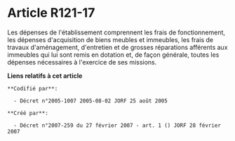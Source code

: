 # Article R121-17

Les dépenses de l'établissement comprennent les frais de fonctionnement, les dépenses d'acquisition de biens meubles et
immeubles, les frais de travaux d'aménagement, d'entretien et de grosses réparations afférents aux immeubles qui lui sont
remis en dotation et, de façon générale, toutes les dépenses nécessaires à l'exercice de ses missions.

**Liens relatifs à cet article**

	**Codifié par**:

	  - Décret n°2005-1007 2005-08-02 JORF 25 août 2005

	**Créé par**:

	  - Décret n°2007-259 du 27 février 2007 - art. 1 () JORF 28 février 2007
